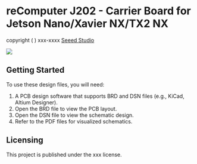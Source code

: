 # reComputer J202 - Carrier Board for Jetson Nano/Xavier NX/TX2 NX

copyright ( ) xxx-xxxx [Seeed Studio](https://www.seeedstudio.com/)
<div style={{textAlign:'center'}}><img src="https://files.seeedstudio.com/wiki/reComputer/J202carrierboard.png" style={{width:1200, height:'auto'}}/></div>

## Getting Started
To use these design files, you will need:
1. A PCB design software that supports BRD and DSN files (e.g., KiCad, Altium Designer).
2. Open the BRD file to view the PCB layout.
3. Open the DSN file to view the schematic design.
4. Refer to the PDF files for visualized schematics.

## Licensing
This project is published under the xxx license.
